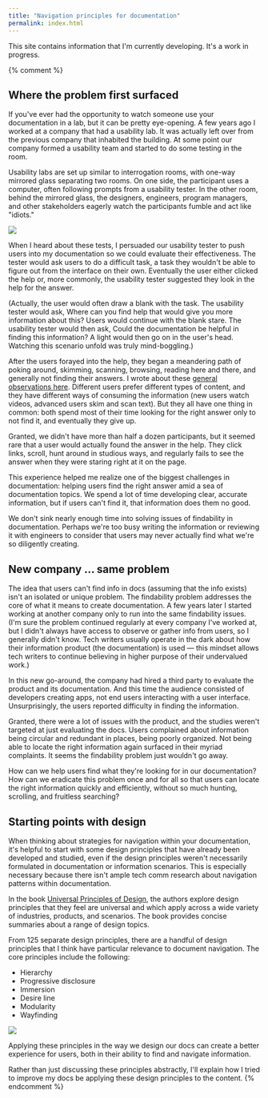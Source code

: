 ```yaml
---
title: "Navigation principles for documentation"
permalink: index.html
---
```


This site contains information that I'm currently developing. It's a work in progress.

{% comment %}
<style>
img.vectorStyle {
  border: 1px solid #dedede;
  background-color: ivory;
}
</style>

## Where the problem first surfaced

If you've ever had the opportunity to watch someone use your documentation in a lab, but it can be pretty eye-opening. A few years ago I worked at a company that had a usability lab. It was actually left over from the previous company that inhabited the building. At some point our company formed a usability team and started to do some testing in the room.

Usability labs are set up similar to interrogation rooms, with one-way mirrored glass separating two rooms. On one side, the participant uses a computer, often following prompts from a usability tester. In the other room, behind the mirrored glass, the designers, engineers, program managers, and other stakeholders eagerly watch the participants fumble and act like "idiots."

<img src="images/usability_lab.jpg"/>

When I heard about these tests, I persuaded our usability tester to push users into my documentation so we could evaluate their effectiveness. The tester would ask users to do a difficult task, a task they wouldn't be able to figure out from the interface on their own. Eventually the user either clicked the help or, more commonly, the usability tester suggested they look in the help for the answer.

(Actually, the user would often draw a blank with the task. The usability tester would ask, Where can you find help that would give you more information about this? Users would continue with the blank stare. The usability tester would then ask, Could the documentation be helpful in finding this information? A light would then go on in the user's head. Watching this scenario unfold was truly mind-boggling.)

After the users forayed into the help, they began a meandering path of poking around, skimming, scanning, browsing, reading here and there, and generally not finding their answers. I wrote about these [general observations here](http://idratherbewriting.com/2011/07/22/a-few-notes-from-usability-testing-video-tutorials-get-watched-text-gets-skipped/). Different users prefer different types of content, and they have different ways of consuming the information (new users watch videos, advanced users skim and scan text). But they all have one thing in common: both spend most of their time looking for the right answer only to not find it, and eventually they give up.

Granted, we didn't have more than half a dozen participants, but it seemed rare that a user would actually found the answer in the help. They click links, scroll, hunt around in studious ways, and regularly fails to see the answer when they were staring right at it on the page.

This experience helped me realize one of the biggest challenges in documentation: helping users find the right answer amid a sea of documentation topics. We spend a lot of time developing clear, accurate information, but if users can't find it, that information does them no good.

We don't sink nearly enough time into solving issues of findability in documentation. Perhaps we're too busy writing the information or reviewing it with engineers to consider that users may never actually find what we're so diligently creating.

## New company ... same problem

The idea that users can't find info in docs (assuming that the info exists) isn't an isolated or unique problem. The findability problem addresses the core of what it means to create documentation. A few years later I started working at another company only to run into the same findability issues. (I'm sure the problem continued regularly at every company I've worked at, but I didn't always have access to observe or gather info from users, so I generally didn't know. Tech writers usually operate in the dark about how their information product (the documentation) is used &mdash; this mindset allows tech writers to continue believing in higher purpose of their undervalued work.)

In this new go-around, the company had hired a third party to evaluate the product and its documentation. And this time the audience consisted of developers creating apps, not end users interacting with a user interface. Unsurprisingly, the users reported difficulty in finding the information.

Granted, there were a lot of issues with the product, and the studies weren't targeted at just evaluating the docs. Users complained about information being circular and redundant in places, being poorly organized. Not being able to locate the right information again surfaced in their myriad complaints. It seems the findability problem just wouldn't go away.

How can we help users find what they're looking for in our documentation? How can we eradicate this problem once and for all so that users can locate the right information quickly and efficiently, without so much hunting, scrolling, and fruitless searching?

## Starting points with design

When thinking about strategies for navigation within your documentation, it's helpful to start with some design principles that have already been developed and studied, even if the design principles weren't necessarily formulated in documentation or information scenarios. This is especially necessary because there isn't ample tech comm research about navigation patterns within documentation.

In the book [Universal Principles of Design](https://www.amazon.com/Universal-Principles-Design-Revised-Updated/dp/1592535879/ref=pd_lpo_sbs_14_img_0?_encoding=UTF8&psc=1&refRID=Z3N8PRGT94SFH1Z5765N), the authors explore design principles that they feel are universal and which apply across a wide variety of industries, products, and scenarios. The book provides concise summaries about a range of design topics.

From 125 separate design principles, there are a handful of design principles that I think have particular relevance to document navigation. The core principles include the following:

* Hierarchy
* Progressive disclosure
* Immersion
* Desire line
* Modularity
* Wayfinding

<a href="https://www.amazon.com/Universal-Principles-Design-William-Lidwell/dp/1592530079"><img src="images/univprinciplesdesignbook.png" style="max-width: 350px;"/></a>

Applying these principles in the way we design our docs can create a better experience for users, both in their ability to find and navigate information.

Rather than just discussing these principles abstractly, I'll explain how I tried to improve my docs be applying these design principles to the content.
{% endcomment %}
